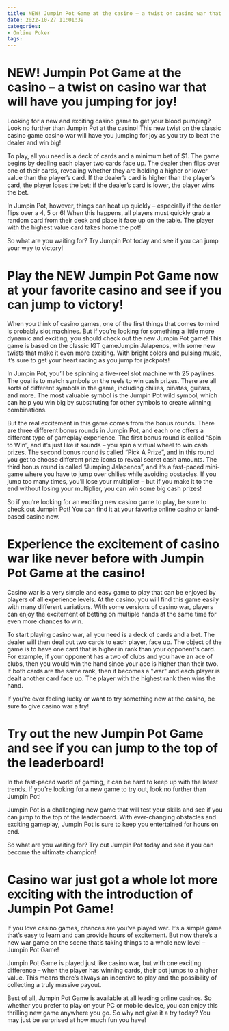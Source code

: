 ```yaml
---
title: NEW! Jumpin Pot Game at the casino – a twist on casino war that will have you jumping for joy!
date: 2022-10-27 11:01:39
categories:
- Online Poker
tags:
---
```



#  NEW! Jumpin Pot Game at the casino – a twist on casino war that will have you jumping for joy!

Looking for a new and exciting casino game to get your blood pumping? Look no further than Jumpin Pot at the casino! This new twist on the classic casino game casino war will have you jumping for joy as you try to beat the dealer and win big!

To play, all you need is a deck of cards and a minimum bet of $1. The game begins by dealing each player two cards face up. The dealer then flips over one of their cards, revealing whether they are holding a higher or lower value than the player’s card. If the dealer’s card is higher than the player’s card, the player loses the bet; if the dealer’s card is lower, the player wins the bet.

In Jumpin Pot, however, things can heat up quickly – especially if the dealer flips over a 4, 5 or 6! When this happens, all players must quickly grab a random card from their deck and place it face up on the table. The player with the highest value card takes home the pot!

So what are you waiting for? Try Jumpin Pot today and see if you can jump your way to victory!

#  Play the NEW Jumpin Pot Game now at your favorite casino and see if you can jump to victory!

When you think of casino games, one of the first things that comes to mind is probably slot machines. But if you’re looking for something a little more dynamic and exciting, you should check out the new Jumpin Pot game! This game is based on the classic IGT gameJumpin Jalapenos, with some new twists that make it even more exciting. With bright colors and pulsing music, it’s sure to get your heart racing as you jump for jackpots!

In Jumpin Pot, you’ll be spinning a five-reel slot machine with 25 paylines. The goal is to match symbols on the reels to win cash prizes. There are all sorts of different symbols in the game, including chilies, piñatas, guitars, and more. The most valuable symbol is the Jumpin Pot wild symbol, which can help you win big by substituting for other symbols to create winning combinations.

But the real excitement in this game comes from the bonus rounds. There are three different bonus rounds in Jumpin Pot, and each one offers a different type of gameplay experience. The first bonus round is called “Spin to Win”, and it’s just like it sounds – you spin a virtual wheel to win cash prizes. The second bonus round is called “Pick A Prize”, and in this round you get to choose different prize icons to reveal secret cash amounts. The third bonus round is called “Jumping Jalapenos”, and it’s a fast-paced mini-game where you have to jump over chilies while avoiding obstacles. If you jump too many times, you’ll lose your multiplier – but if you make it to the end without losing your multiplier, you can win some big cash prizes!

So if you’re looking for an exciting new casino game to play, be sure to check out Jumpin Pot! You can find it at your favorite online casino or land-based casino now.

#  Experience the excitement of casino war like never before with Jumpin Pot Game at the casino!

Casino war is a very simple and easy game to play that can be enjoyed by players of all experience levels. At the casino, you will find this game easily with many different variations. With some versions of casino war, players can enjoy the excitement of betting on multiple hands at the same time for even more chances to win.

To start playing casino war, all you need is a deck of cards and a bet. The dealer will then deal out two cards to each player, face up. The object of the game is to have one card that is higher in rank than your opponent's card. For example, if your opponent has a two of clubs and you have an ace of clubs, then you would win the hand since your ace is higher than their two. If both cards are the same rank, then it becomes a "war" and each player is dealt another card face up. The player with the highest rank then wins the hand.

If you're ever feeling lucky or want to try something new at the casino, be sure to give casino war a try!

#  Try out the new Jumpin Pot Game and see if you can jump to the top of the leaderboard!

In the fast-paced world of gaming, it can be hard to keep up with the latest trends. If you're looking for a new game to try out, look no further than Jumpin Pot!

Jumpin Pot is a challenging new game that will test your skills and see if you can jump to the top of the leaderboard. With ever-changing obstacles and exciting gameplay, Jumpin Pot is sure to keep you entertained for hours on end.

So what are you waiting for? Try out Jumpin Pot today and see if you can become the ultimate champion!

#  Casino war just got a whole lot more exciting with the introduction of Jumpin Pot Game!

If you love casino games, chances are you’ve played war. It’s a simple game that’s easy to learn and can provide hours of excitement. But now there’s a new war game on the scene that’s taking things to a whole new level – Jumpin Pot Game!

Jumpin Pot Game is played just like casino war, but with one exciting difference – when the player has winning cards, their pot jumps to a higher value. This means there’s always an incentive to play and the possibility of collecting a truly massive payout.

Best of all, Jumpin Pot Game is available at all leading online casinos. So whether you prefer to play on your PC or mobile device, you can enjoy this thrilling new game anywhere you go. So why not give it a try today? You may just be surprised at how much fun you have!